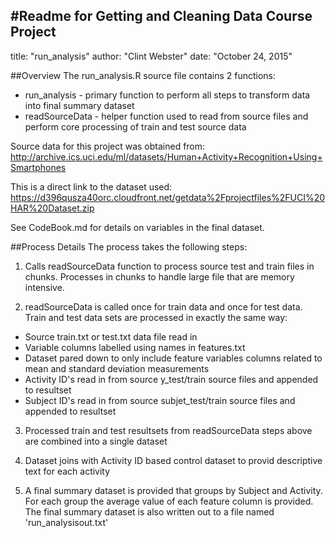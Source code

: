 #Readme for Getting and Cleaning Data Course Project
---
title: "run_analysis"
author: "Clint Webster"
date: "October 24, 2015"


##Overview
The run_analysis.R source file contains 2 functions:
* run_analysis - primary function to perform all steps to transform data into final summary dataset
* readSourceData - helper function used to read from source files and perform core processing of train and test source data

Source data for this project was obtained from:
http://archive.ics.uci.edu/ml/datasets/Human+Activity+Recognition+Using+Smartphones

This is a direct link to the dataset used:
https://d396qusza40orc.cloudfront.net/getdata%2Fprojectfiles%2FUCI%20HAR%20Dataset.zip

See CodeBook.md for details on variables in the final dataset.

##Process Details
The process takes the following steps:
1. Calls readSourceData function to process source test and train files in chunks. Processes in chunks to handle large file that are memory intensive.

2. readSourceData is called once for train data and once for test data. Train and test data sets are processed in exactly the same way:
  + Source train.txt or test.txt data file read in
  + Variable columns labelled using names in features.txt
  + Dataset pared down to only include feature variables columns related to mean and standard deviation measurements
  + Activity ID's read in from source y_test/train source files and appended to resultset
  + Subject ID's read in from source subjet_test/train source files and appended to resultset

3. Processed train and test resultsets from readSourceData steps above are combined into a single dataset

4. Dataset joins with Activity ID based control dataset to provid descriptive text for each activity

5. A final summary dataset is provided that groups by Subject and Activity. For each group the average value of each feature column is provided.  The final summary dataset is also written out to a file named 'run_analysisout.txt'

